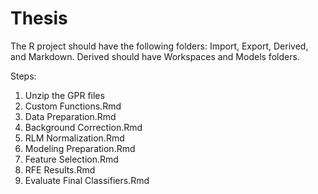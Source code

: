 # Thesis

The R project should have the following folders: Import, Export, Derived, and Markdown.  Derived should have Workspaces and Models folders.

Steps:
1. Unzip the GPR files
2. Custom Functions.Rmd
3. Data Preparation.Rmd
4. Background Correction.Rmd
5. RLM Normalization.Rmd
6. Modeling Preparation.Rmd
7. Feature Selection.Rmd
8. RFE Results.Rmd
9. Evaluate Final Classifiers.Rmd

